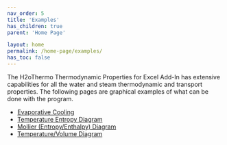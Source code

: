 ```yaml
---
nav_order: 5
title: 'Examples'
has_children: true
parent: 'Home Page'

layout: home
permalink: /home-page/examples/
has_toc: false
---
```


The H2oThermo Thermodynamic Properties for Excel Add-In has extensive capabilities for all the water and steam thermodynamic and transport properties. The following pages are graphical examples of what can be done with the program.

- [Evaporative Cooling](/examples/evaporative-cooling/)
- [Temperature Entropy Diagram](/examples/temperature-entropy-diagram/)
- [Mollier (Entropy/Enthalpy) Diagram](/examples/mollier-entropy-enthalpy-diagram/)
- [Temperature/Volume Diagram](/examples/temperature-volume-diagram/)